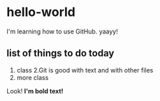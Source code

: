 # hello-world
I'm learning how to use GitHub. yaayy!

## list of things to do today
1. class
2.Git is good with text and with other files
3. more class


Look! **I'm bold text!**
